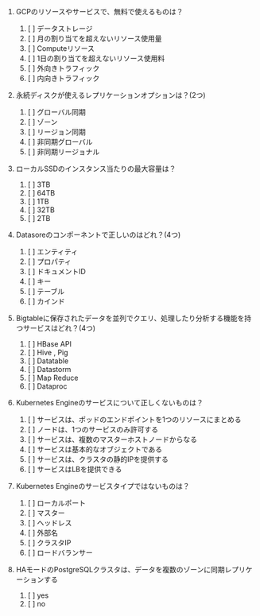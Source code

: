 1. GCPのリソースやサービスで、無料で使えるものは？
   1. [ ] データストレージ
   2. [ ] 月の割り当てを超えないリソース使用量
   3. [ ] Computeリソース
   4. [ ] 1日の割り当てを超えないリソース使用料
   5. [ ] 外向きトラフィック
   6. [ ] 内向きトラフィック

2. 永続ディスクが使えるレプリケーションオプションは？(2つ)
   1. [ ] グローバル同期
   2. [ ] ゾーン
   3. [ ] リージョン同期
   4. [ ] 非同期グローバル
   5. [ ] 非同期リージョナル

3. ローカルSSDのインスタンス当たりの最大容量は？
   1. [ ] 3TB
   2. [ ] 64TB
   3. [ ] 1TB
   4. [ ] 32TB
   5. [ ] 2TB

4.  Datasoreのコンポーネントで正しいのはどれ？(4つ)
    1.  [ ] エンティティ
    2.  [ ] プロパティ
    3.  [ ] ドキュメントID
    4.  [ ] キー
    5.  [ ] テーブル
    6.  [ ] カインド

5.  Bigtableに保存されたデータを並列でクエリ、処理したり分析する機能を持つサービスはどれ？(4つ)
    1.  [ ] HBase API
    2.  [ ] Hive , Pig
    3.  [ ] Datatable
    4.  [ ] Datastorm
    5.  [ ] Map Reduce
    6.  [ ] Dataproc

6.  Kubernetes Engineのサービスについて正しくないものは？
    1.  [ ] サービスは、ポッドのエンドポイントを1つのリソースにまとめる
    2.  [ ] ノードは、1つのサービスのみ許可する
    3.  [ ] サービスは、複数のマスターホストノードからなる
    4.  [ ] サービスは基本的なオブジェクトである
    5.  [ ] サービスは、クラスタの静的IPを提供する
    6.  [ ] サービスはLBを提供できる

7.  Kubernetes Engineのサービスタイプではないものは？
    1.  [ ] ローカルポート
    2.  [ ] マスター
    3.  [ ] ヘッドレス
    4.  [ ] 外部名
    5.  [ ] クラスタIP
    6.  [ ] ロードバランサー

8.  HAモードのPostgreSQLクラスタは、データを複数のゾーンに同期レプリケーションする
    1.  [ ] yes
    2.  [ ] no